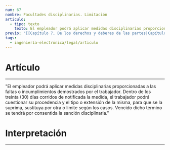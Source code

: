 ```yaml
---
num: 67
nombre: Facultades disciplinarias. Limitación
articulo:
  - tipo: texto
    texto: El empleador podrá aplicar medidas disciplinarias proporcionadas a las faltas o incumplimientos demostrados por el trabajador. Dentro de los treinta (30) días corridos de notificada la medida, el trabajador podrá cuestionar su procedencia y el tipo o extensión de la misma, para que se la suprima, sustituya por otra o limite según los casos. Vencido dicho término se tendrá por consentida la sanción disciplinaria.
previo: "[[Capítulo 7, De los derechos y deberes de las partes|Capítulo 7, De los derechos y deberes de las partes]]"
tags:
  - ingeniería-electrónica/legal/articulo
---
```

# Artículo
---
"El empleador podrá aplicar medidas disciplinarias proporcionadas a las faltas o incumplimientos demostrados por el trabajador. Dentro de los treinta (30) días corridos de notificada la medida, el trabajador podrá cuestionar su procedencia y el tipo o extensión de la misma, para que se la suprima, sustituya por otra o limite según los casos. Vencido dicho término se tendrá por consentida la sanción disciplinaria."

# Interpretación
---
